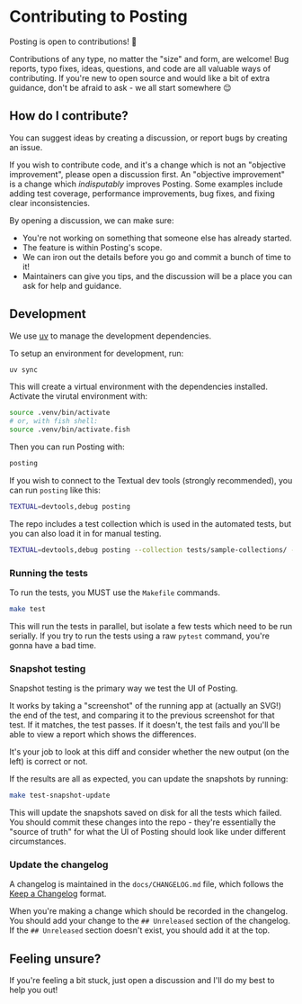 # Contributing to Posting

Posting is open to contributions! 🚀

Contributions of any type, no matter the "size" and form, are welcome!
Bug reports, typo fixes, ideas, questions, and code are all valuable ways of contributing.
If you're new to open source and would like a bit of extra guidance, don't be afraid to ask - we all start somewhere 😌

## How do I contribute?

You can suggest ideas by creating a discussion, or report bugs by creating an issue.

If you wish to contribute code, and it's a change which is not an "objective improvement", please open a discussion first.
An "objective improvement" is a change which _indisputably_ improves Posting.
Some examples include adding test coverage, performance improvements, bug fixes, and fixing clear inconsistencies.

By opening a discussion, we can make sure:

- You're not working on something that someone else has already started.
- The feature is within Posting's scope.
- We can iron out the details before you go and commit a bunch of time to it!
- Maintainers can give you tips, and the discussion will be a place you can ask for help and guidance.

## Development

We use [uv](https://docs.astral.sh/uv/getting-started/installation/) to manage the development dependencies.

To setup an environment for development, run:

```bash
uv sync
```

This will create a virtual environment with the dependencies installed.
Activate the virutal environment with:

```bash
source .venv/bin/activate
# or, with fish shell:
source .venv/bin/activate.fish
```

Then you can run Posting with:

```bash
posting
```

If you wish to connect to the Textual dev tools (strongly recommended), you can run `posting` like this:

```bash
TEXTUAL=devtools,debug posting
```

The repo includes a test collection which is used in the automated tests, but you can also load it in for manual testing.

```bash 
TEXTUAL=devtools,debug posting --collection tests/sample-collections/ --env tests/sample-envs/sample_base.env --env tests/sample-envs/sample_extra.env
```

### Running the tests

To run the tests, you MUST use the `Makefile` commands.

```bash
make test
```

This will run the tests in parallel, but isolate a few tests which need to be run serially.
If you try to run the tests using a raw `pytest` command, you're gonna have a bad time.

### Snapshot testing

Snapshot testing is the primary way we test the UI of Posting.

It works by taking a "screenshot" of the running app at (actually an SVG!) the end of the test, and comparing it to the previous screenshot for that test.
If it matches, the test passes. If it doesn't, the test fails and you'll be able to view a report which shows the differences.

It's your job to look at this diff and consider whether the new output (on the left) is correct or not.

If the results are all as expected, you can update the snapshots by running:

```bash
make test-snapshot-update
```

This will update the snapshots saved on disk for all the tests which failed.
You should commit these changes into the repo - they're essentially the "source of truth" for what the UI of Posting should look like under different circumstances.

### Update the changelog

A changelog is maintained in the `docs/CHANGELOG.md` file, which follows the [Keep a Changelog](https://keepachangelog.com/en/1.1.0/) format.

When you're making a change which should be recorded in the changelog.
You should add your change to the `## Unreleased` section of the changelog.
If the `## Unreleased` section doesn't exist, you should add it at the top.

## Feeling unsure?

If you're feeling a bit stuck, just open a discussion and I'll do my best to help you out!
